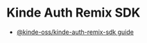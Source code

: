 # Kinde Auth Remix SDK
- [@kinde-oss/kinde-auth-remix-sdk guide](https://kinde.notion.site/Remix-guide-eeba8882b6254b7b9db20a62a927cc29?pvs=4)
